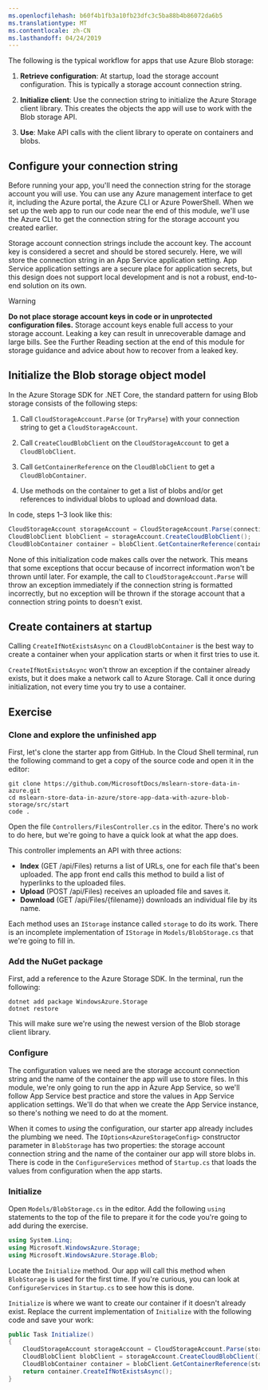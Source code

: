 ```yaml
---
ms.openlocfilehash: b60f4b1fb3a10fb23dfc3c5ba88b4b86072da6b5
ms.translationtype: MT
ms.contentlocale: zh-CN
ms.lasthandoff: 04/24/2019
---
```

The following is the typical workflow for apps that use Azure Blob storage:

1. **Retrieve configuration**: At startup, load the storage account configuration. This is typically a storage account connection string.

1. **Initialize client**: Use the connection string to initialize the Azure Storage client library. This creates the objects the app will use to work with the Blob storage API.

1. **Use**: Make API calls with the client library to operate on containers and blobs.

## <a name="configure-your-connection-string"></a>Configure your connection string

Before running your app, you'll need the connection string for the storage account you will use. You can use any Azure management interface to get it, including the Azure portal, the Azure CLI or Azure PowerShell. When we set up the web app to run our code near the end of this module, we'll use the Azure CLI to get the connection string for the storage account you created earlier.

Storage account connection strings include the account key. The account key is considered a secret and should be stored securely. Here, we will store the connection string in an App Service application setting. App Service application settings are a secure place for application secrets, but this design does not support local development and is not a robust, end-to-end solution on its own.

> [!WARNING]
> **Do not place storage account keys in code or in unprotected configuration files.** Storage account keys enable full access to your storage account. Leaking a key can result in unrecoverable damage and large bills. See the Further Reading section at the end of this module for storage guidance and advice about how to recover from a leaked key.

## <a name="initialize-the-blob-storage-object-model"></a>Initialize the Blob storage object model

In the Azure Storage SDK for .NET Core, the standard pattern for using Blob storage consists of the following steps:

1. Call `CloudStorageAccount.Parse` (or `TryParse`) with your connection string to get a `CloudStorageAccount`.

1. Call `CreateCloudBlobClient` on the `CloudStorageAccount` to get a `CloudBlobClient`.

1. Call `GetContainerReference` on the `CloudBlobClient` to get a `CloudBlobContainer`.

1. Use methods on the container to get a list of blobs and/or get references to individual blobs to upload and download data.

In code, steps 1&ndash;3 look like this:

```csharp
CloudStorageAccount storageAccount = CloudStorageAccount.Parse(connectionString); // or TryParse()
CloudBlobClient blobClient = storageAccount.CreateCloudBlobClient();
CloudBlobContainer container = blobClient.GetContainerReference(containerName);
```

None of this initialization code makes calls over the network. This means that some exceptions that occur because of incorrect information won't be thrown until later. For example, the call to `CloudStorageAccount.Parse` will throw an exception immediately if the connection string is formatted incorrectly, but no exception will be thrown if the storage account that a connection string points to doesn't exist.

## <a name="create-containers-at-startup"></a>Create containers at startup

Calling `CreateIfNotExistsAsync` on a `CloudBlobContainer` is the best way to create a container when your application starts or when it first tries to use it.

`CreateIfNotExistsAsync` won't throw an exception if the container already exists, but it does make a network call to Azure Storage. Call it once during initialization, not every time you try to use a container.

## <a name="exercise"></a>Exercise

### <a name="clone-and-explore-the-unfinished-app"></a>Clone and explore the unfinished app

First, let's clone the starter app from GitHub. In the Cloud Shell terminal, run the following command to get a copy of the source code and open it in the editor:

```console
git clone https://github.com/MicrosoftDocs/mslearn-store-data-in-azure.git
cd mslearn-store-data-in-azure/store-app-data-with-azure-blob-storage/src/start
code .
```

Open the file `Controllers/FilesController.cs` in the editor. There's no work to do here, but we're going to have a quick look at what the app does.

This controller implements an API with three actions:

- **Index** (GET /api/Files) returns a list of URLs, one for each file that's been uploaded. The app front end calls this method to build a list of hyperlinks to the uploaded files.
- **Upload** (POST /api/Files) receives an uploaded file and saves it.
- **Download** (GET /api/Files/{filename}) downloads an individual file by its name.

Each method uses an `IStorage` instance called `storage` to do its work. There is an incomplete implementation of `IStorage` in `Models/BlobStorage.cs` that we're going to fill in.

### <a name="add-the-nuget-package"></a>Add the NuGet package

First, add a reference to the Azure Storage SDK. In the terminal, run the following:

```console
dotnet add package WindowsAzure.Storage
dotnet restore
```

This will make sure we're using the newest version of the Blob storage client library.

### <a name="configure"></a>Configure

The configuration values we need are the storage account connection string and the name of the container the app will use to store files. In this module, we're only going to run the app in Azure App Service, so we'll follow App Service best practice and store the values in App Service application settings. We'll do that when we create the App Service instance, so there's nothing we need to do at the moment.

When it comes to *using* the configuration, our starter app already includes the plumbing we need. The `IOptions<AzureStorageConfig>` constructor parameter in `BlobStorage` has two properties: the storage account connection string and the name of the container our app will store blobs in. There is code in the `ConfigureServices` method of `Startup.cs` that loads the values from configuration when the app starts.

### <a name="initialize"></a>Initialize

Open `Models/BlobStorage.cs` in the editor. Add the following `using` statements to the top of the file to prepare it for the code you're going to add during the exercise.

```csharp
using System.Linq;
using Microsoft.WindowsAzure.Storage;
using Microsoft.WindowsAzure.Storage.Blob;
```

Locate the `Initialize` method. Our app will call this method when `BlobStorage` is used for the first time. If you're curious, you can look at `ConfigureServices` in `Startup.cs` to see how this is done.

`Initialize` is where we want to create our container if it doesn't already exist. Replace the current implementation of `Initialize` with the following code and save your work:

```csharp
public Task Initialize()
{
    CloudStorageAccount storageAccount = CloudStorageAccount.Parse(storageConfig.ConnectionString);
    CloudBlobClient blobClient = storageAccount.CreateCloudBlobClient();
    CloudBlobContainer container = blobClient.GetContainerReference(storageConfig.FileContainerName);
    return container.CreateIfNotExistsAsync();
}
```